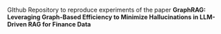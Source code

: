 GIthub Repository to reproduce experiments of the paper 
**GraphRAG: Leveraging Graph-Based Efficiency to Minimize Hallucinations in LLM-Driven RAG for Finance Data**
